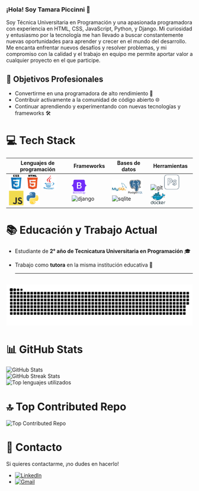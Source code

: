 ### ¡Hola! Soy **Tamara Piccinni** 🌟

Soy Técnica Universitaria en Programación y una apasionada programadora con experiencia en HTML, CSS, JavaScript, Python, y Django. Mi curiosidad y entusiasmo por la tecnología me han llevado a buscar constantemente nuevas oportunidades para aprender y crecer en el mundo del desarrollo. Me encanta enfrentar nuevos desafíos y resolver problemas, y mi compromiso con la calidad y el trabajo en equipo me permite aportar valor a cualquier proyecto en el que participe.

## 🎯 Objetivos Profesionales

- Convertirme en una programadora de alto rendimiento 🚀
- Contribuir activamente a la comunidad de código abierto 🌐
- Continuar aprendiendo y experimentando con nuevas tecnologías y frameworks 🛠️


# 💻 Tech Stack

| Lenguajes de programación | Frameworks | Bases de datos | Herramientas |
|--------------------------|------------|---------------|-------------|
| <img src="https://raw.githubusercontent.com/devicons/devicon/master/icons/css3/css3-original-wordmark.svg" alt="css3" width="40" height="40"/> <img src="https://raw.githubusercontent.com/devicons/devicon/master/icons/html5/html5-original-wordmark.svg" alt="html5" width="40" height="40"/> <img src="https://raw.githubusercontent.com/devicons/devicon/master/icons/java/java-original.svg" alt="java" width="40" height="40"/> <img src="https://raw.githubusercontent.com/devicons/devicon/master/icons/javascript/javascript-original.svg" alt="javascript" width="40" height="40"/> <img src="https://raw.githubusercontent.com/devicons/devicon/master/icons/python/python-original.svg" alt="python" width="40" height="40"/> | <img src="https://raw.githubusercontent.com/devicons/devicon/master/icons/bootstrap/bootstrap-plain-wordmark.svg" alt="bootstrap" width="40" height="40"/> <img src="https://cdn.worldvectorlogo.com/logos/django.svg" alt="django" width="40" height="40"/> | <img src="https://raw.githubusercontent.com/devicons/devicon/master/icons/mysql/mysql-original-wordmark.svg" alt="mysql" width="40" height="40"/> <img src="https://raw.githubusercontent.com/devicons/devicon/master/icons/postgresql/postgresql-original-wordmark.svg" alt="postgresql" width="40" height="40"/> <img src="https://www.vectorlogo.zone/logos/sqlite/sqlite-icon.svg" alt="sqlite" width="40" height="40"/> | <img src="https://www.vectorlogo.zone/logos/git-scm/git-scm-icon.svg" alt="git" width="40" height="40"/> <img src="https://raw.githubusercontent.com/devicons/devicon/master/icons/photoshop/photoshop-line.svg" alt="photoshop" width="40" height="40"/> <img src="https://raw.githubusercontent.com/devicons/devicon/master/icons/docker/docker-original-wordmark.svg" alt="docker" width="40" height="40"/> |

# 📚 Educación y Trabajo Actual

* Estudiante de **2° año de Tecnicatura Universitaria en Programación** 🎓
* Trabajo como **tutora** en la misma institución educativa 📖

  ---
![Snake animation](https://github.com/TamaraPiccinni/TamaraPiccinni/blob/output/github-contribution-grid-snake-dark.svg)
--- 

# 📊 GitHub Stats

![GitHub Stats](https://github-readme-stats.vercel.app/api?username=TamaraPiccinni&theme=dark&hide_border=false&include_all_commits=false&count_private=false)<br/>
![GitHub Streak Stats](https://github-readme-streak-stats.herokuapp.com/?user=TamaraPiccinni&theme=dark&hide_border=false)<br/>
![Top lenguajes utilizados](https://github-readme-stats.vercel.app/api/top-langs/?username=TamaraPiccinni&theme=dark&hide_border=false&include_all_commits=false&count_private=false&layout=compact)

# 🔝 Top Contributed Repo

![Top Contributed Repo](https://github-contributor-stats.vercel.app/api?username=TamaraPiccinni&limit=5&theme=dark&combine_all_yearly_contributions=true)

# 📧 Contacto

Si quieres contactarme, ¡no dudes en hacerlo!

* [<img src="https://img.icons8.com/color/48/000000/linkedin.png" alt="LinkedIn" width="30" height="30"/>](https://www.linkedin.com/in/tamara-piccinni/)
* [<img src="https://img.icons8.com/color/48/000000/gmail-new.png" alt="Gmail" width="30" height="30"/>](mailto:tamarapiccinni@gmail.com)






